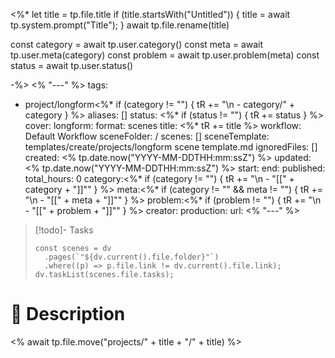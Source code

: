 <%*
let title = tp.file.title
if (title.startsWith("Untitled")) {
title = await tp.system.prompt("Title");
}
await tp.file.rename(title)

const category = await tp.user.category()
const meta = await tp.user.meta(category)
const problem = await tp.user.problem(meta)
const status = await tp.user.status()

-%>
<% "---" %>
tags:
  - project/longform<%* if (category != "") { tR += "\n  - category/" + category } %>
aliases: []
status: <%* if (status != "") { tR += status } %>
cover:
longform:
  format: scenes
  title: <%* tR += title %>
  workflow: Default Workflow
  sceneFolder: /
  scenes: []
  sceneTemplate: templates/create/projects/longform scene template.md
  ignoredFiles: []
created: <% tp.date.now("YYYY-MM-DDTHH:mm:ssZ") %>
updated: <% tp.date.now("YYYY-MM-DDTHH:mm:ssZ") %>
start:
end:
published:
total_hours: 0
category:<%* if (category != "") { tR += "\n  - \"[[" + category + "]]\"" } %>
meta:<%* if (category != "" && meta != "") { tR += "\n  - \"[[" + meta + "]]\"" } %>
problem:<%* if (problem != "") { tR += "\n  - \"[[" + problem + "]]\"" } %>
creator:
production:
url:
<% "---" %>

> [!todo]- Tasks
> ```dataviewjs
> const scenes = dv
>   .pages(`"${dv.current().file.folder}"`)
>   .where((p) => p.file.link != dv.current().file.link);
> dv.taskList(scenes.file.tasks);
> ```

# 🪪 Description

<% await tp.file.move("projects/" + title + "/" + title) %>

